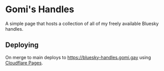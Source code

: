 # Gomi's Handles
A simple page that hosts a collection of all of my freely available Bluesky handles.

## Deploying
On merge to main deploys to https://bluesky-handles.gomi.gay using [Cloudflare Pages](https://pages.cloudflare.com/).